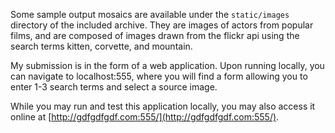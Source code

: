 Some sample output mosaics are available under the `static/images` directory of the included archive. They are images of actors from popular films, and are composed of images drawn from the flickr api using the search terms kitten, corvette, and mountain.

My submission is in the form of a web application. Upon running locally, you can navigate to localhost:555, where you will find a form allowing you to enter 1-3 search terms and select a source image.

While you may run and test this application locally, you may also access it online at [http://gdfgdfgdf.com:555/](http://gdfgdfgdf.com:555/).